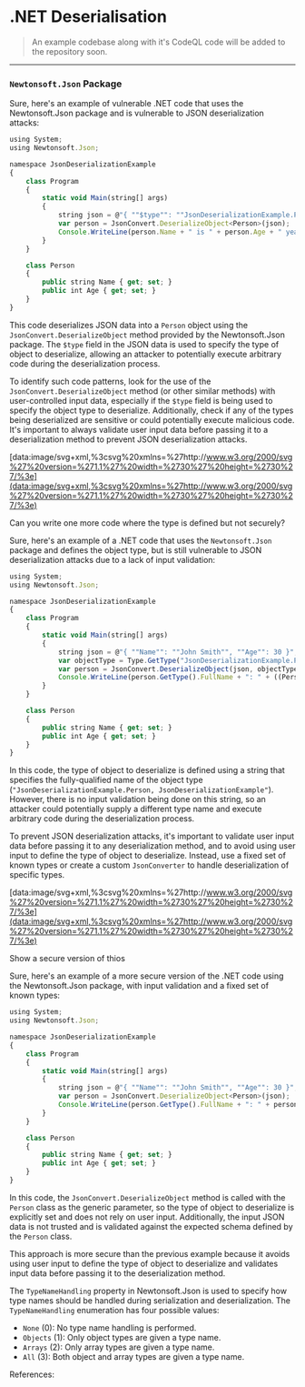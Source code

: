 # .NET Deserialisation


> An example codebase along with it's CodeQL code will be added to the repository soon.

---

### `Newtonsoft.Json` Package

Sure, here's an example of vulnerable .NET code that uses the Newtonsoft.Json package and is vulnerable to JSON deserialization attacks:

```jsx
using System;
using Newtonsoft.Json;

namespace JsonDeserializationExample
{
    class Program
    {
        static void Main(string[] args)
        {
            string json = @"{ ""$type"": ""JsonDeserializationExample.Person, JsonDeserializationExample"", ""Name"": ""John Smith"", ""Age"": 30 }";
            var person = JsonConvert.DeserializeObject<Person>(json);
            Console.WriteLine(person.Name + " is " + person.Age + " years old.");
        }
    }

    class Person
    {
        public string Name { get; set; }
        public int Age { get; set; }
    }
}

```

This code deserializes JSON data into a `Person` object using the `JsonConvert.DeserializeObject` method provided by the Newtonsoft.Json package. The `$type` field in the JSON data is used to specify the type of object to deserialize, allowing an attacker to potentially execute arbitrary code during the deserialization process.

To identify such code patterns, look for the use of the `JsonConvert.DeserializeObject` method (or other similar methods) with user-controlled input data, especially if the `$type` field is being used to specify the object type to deserialize. Additionally, check if any of the types being deserialized are sensitive or could potentially execute malicious code. It's important to always validate user input data before passing it to a deserialization method to prevent JSON deserialization attacks.

[data:image/svg+xml,%3csvg%20xmlns=%27http://www.w3.org/2000/svg%27%20version=%271.1%27%20width=%2730%27%20height=%2730%27/%3e](data:image/svg+xml,%3csvg%20xmlns=%27http://www.w3.org/2000/svg%27%20version=%271.1%27%20width=%2730%27%20height=%2730%27/%3e)

Can you write one more code where the type is defined but not securely?

Sure, here's an example of a .NET code that uses the `Newtonsoft.Json` package and defines the object type, but is still vulnerable to JSON deserialization attacks due to a lack of input validation:

```jsx
using System;
using Newtonsoft.Json;

namespace JsonDeserializationExample
{
    class Program
    {
        static void Main(string[] args)
        {
            string json = @"{ ""Name"": ""John Smith"", ""Age"": 30 }";
            var objectType = Type.GetType("JsonDeserializationExample.Person, JsonDeserializationExample");
            var person = JsonConvert.DeserializeObject(json, objectType);
            Console.WriteLine(person.GetType().FullName + ": " + ((Person)person).Name + " is " + ((Person)person).Age + " years old.");
        }
    }

    class Person
    {
        public string Name { get; set; }
        public int Age { get; set; }
    }
}

```

In this code, the type of object to deserialize is defined using a string that specifies the fully-qualified name of the object type (`"JsonDeserializationExample.Person, JsonDeserializationExample"`). However, there is no input validation being done on this string, so an attacker could potentially supply a different type name and execute arbitrary code during the deserialization process.

To prevent JSON deserialization attacks, it's important to validate user input data before passing it to any deserialization method, and to avoid using user input to define the type of object to deserialize. Instead, use a fixed set of known types or create a custom `JsonConverter` to handle deserialization of specific types.

[data:image/svg+xml,%3csvg%20xmlns=%27http://www.w3.org/2000/svg%27%20version=%271.1%27%20width=%2730%27%20height=%2730%27/%3e](data:image/svg+xml,%3csvg%20xmlns=%27http://www.w3.org/2000/svg%27%20version=%271.1%27%20width=%2730%27%20height=%2730%27/%3e)

Show a secure version of thios

Sure, here's an example of a more secure version of the .NET code using the Newtonsoft.Json package, with input validation and a fixed set of known types:

```jsx
using System;
using Newtonsoft.Json;

namespace JsonDeserializationExample
{
    class Program
    {
        static void Main(string[] args)
        {
            string json = @"{ ""Name"": ""John Smith"", ""Age"": 30 }";
            var person = JsonConvert.DeserializeObject<Person>(json);
            Console.WriteLine(person.GetType().FullName + ": " + person.Name + " is " + person.Age + " years old.");
        }
    }

    class Person
    {
        public string Name { get; set; }
        public int Age { get; set; }
    }
}

```

In this code, the `JsonConvert.DeserializeObject` method is called with the `Person` class as the generic parameter, so the type of object to deserialize is explicitly set and does not rely on user input. Additionally, the input JSON data is not trusted and is validated against the expected schema defined by the `Person` class.

This approach is more secure than the previous example because it avoids using user input to define the type of object to deserialize and validates input data before passing it to the deserialization method.

The `TypeNameHandling` property in Newtonsoft.Json is used to specify how type names should be handled during serialization and deserialization. The `TypeNameHandling` enumeration has four possible values:

- `None` (0): No type name handling is performed.
- `Objects` (1): Only object types are given a type name.
- `Arrays` (2): Only array types are given a type name.
- `All` (3): Both object and array types are given a type name.

References: 

[](https://systemweakness.com/exploiting-json-serialization-in-net-core-694c111faa15)
[](https://medium.com/r3d-buck3t/insecure-deserialization-with-json-net-c70139af011a)